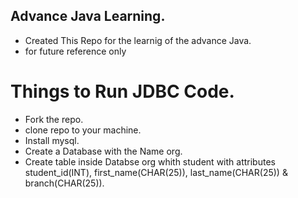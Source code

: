 ## Advance Java Learning.

- Created This Repo for the learnig of the advance Java.
- for future reference only

# Things to Run JDBC Code.
- Fork the repo.
- clone repo to your machine.
- Install mysql.
- Create a Database with the Name org.
- Create table inside Databse org whith student with attributes student_id(INT), first_name(CHAR(25)), last_name(CHAR(25)) & branch(CHAR(25)). 